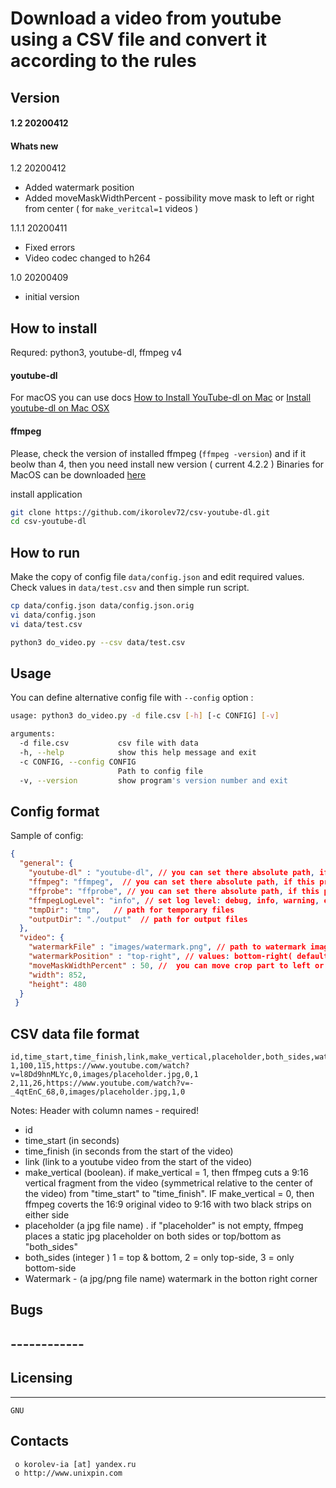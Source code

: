 # Download a video from youtube using a CSV file and convert it according to the rules

## Version
#### 1.2 20200412

#### Whats new
1.2 20200412
  
  + Added watermark position
  + Added moveMaskWidthPercent  - possibility move mask to left or right from center ( for `make_veritcal=1` videos )

1.1.1 20200411
  
  + Fixed errors
  + Video codec changed to h264

1.0 20200409
  + initial version

## How to install

Requred: python3, youtube-dl, ffmpeg v4

#### youtube-dl
For macOS you can use docs [How to Install YouTube-dl on Mac](https://techwiser.com/how-to-install-youtube-dl-on-mac/) or [Install youtube-dl on Mac OSX](http://macappstore.org/youtube-dl/)

#### ffmpeg
Please, check the version of installed ffmpeg (`ffmpeg -version`) and if it beolw than 4, then you need install new version ( current 4.2.2 )
Binaries for MacOS can be downloaded [here](https://ffmpeg.zeranoe.com/builds/)



install application
```bash
git clone https://github.com/ikorolev72/csv-youtube-dl.git
cd csv-youtube-dl

```


## How to run
Make the copy of config file `data/config.json` and edit required values. 
Check values in `data/test.csv` and then simple run script.
```bash
cp data/config.json data/config.json.orig
vi data/config.json
vi data/test.csv

python3 do_video.py --csv data/test.csv
```

## Usage
You can define alternative config file with `--config` option :
``` bash
usage: python3 do_video.py -d file.csv [-h] [-c CONFIG] [-v]

arguments:
  -d file.csv           csv file with data
  -h, --help            show this help message and exit
  -c CONFIG, --config CONFIG
                        Path to config file
  -v, --version         show program's version number and exit
```  


## Config format

Sample of config:
``` json
{
  "general": {    
    "youtube-dl" : "youtube-dl", // you can set there absolute path, if this program unavaliable by PATH 
    "ffmpeg": "ffmpeg",  // you can set there absolute path, if this program unavaliable by PATH 
    "ffprobe": "ffprobe", // you can set there absolute path, if this program unavaliable by PATH 
    "ffmpegLogLevel": "info", // set log level: debug, info, warning, error, alert, etc
    "tmpDir": "tmp",   // path for temporary files
    "outputDir": "./output"  // path for output files
  },
  "video": {
    "watermarkFile" : "images/watermark.png", // path to watermark image
    "watermarkPosition" : "top-right", // values: bottom-right( default), bottom-left, bottom-middle, top-right, top-left, top-middle, center-right, center-left, center-middle
    "moveMaskWidthPercent" : 50, //  you can move crop part to left or right. Values: from 0 to 100, default - 50 ( center ). 0 - left part, 100 - right.
    "width": 852, 
    "height": 480
  }
 }
```

## CSV data file format
```csv
id,time_start,time_finish,link,make_vertical,placeholder,both_sides,watermark
1,100,115,https://www.youtube.com/watch?v=l8Dd9hnMLYc,0,images/placeholder.jpg,0,1
2,11,26,https://www.youtube.com/watch?v=-_4qtEnC_68,0,images/placeholder.jpg,1,0
```
Notes:
Header with column names - required!
 + id
 + time_start (in seconds)
 + time_finish (in seconds from the start of the video)
 + link (link to a youtube video from the start of the video)
 + make_vertical (boolean). if make_vertical = 1, then ffmpeg cuts a 9:16 vertical fragment from the video (symmetrical relative to the center of the video) from "time_start" to "time_finish". IF make_vertical = 0, then 
ffmpeg coverts the 16:9 original video to 9:16 with two black strips on either side
 + placeholder (a jpg file name) . if "placeholder" is not empty, ffmpeg places a static jpg placeholder on both sides or top/bottom as "both_sides"
 + both_sides (integer ) 1 = top & bottom, 2 = only top-side, 3 = only bottom-side
 + Watermark  - (a jpg/png file name) watermark in the botton right corner




##  Bugs
##  ------------

##  Licensing
  ---------
	GNU

  Contacts
  --------

     o korolev-ia [at] yandex.ru
     o http://www.unixpin.com
